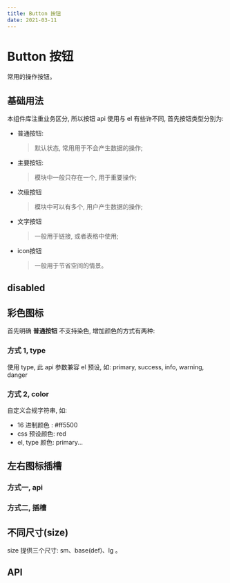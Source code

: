 ```yaml
---
title: Button 按钮
date: 2021-03-11
---
```


# Button 按钮

常用的操作按钮。

## 基础用法

本组件库注重业务区分, 所以按钮 api 使用与 el 有些许不同, 首先按钮类型分别为:

- 普通按钮:
  > 默认状态, 常用用于不会产生数据的操作;
- 主要按钮:
  > 模块中一般只存在一个, 用于重要操作;
- 次级按钮
  > 模块中可以有多个, 用户产生数据的操作;
- 文字按钮
  > 一般用于链接, 或者表格中使用;
- icon按钮
  > 一般用于节省空间的情景。

<preview path="./basic.vue"></preview>

## disabled

<preview path="./btnDisabled.vue"></preview>

## 彩色图标

首先明确 **普通按钮** 不支持染色, 增加颜色的方式有两种:

### 方式 1, type

使用 type, 此 api 参数兼容 el 预设, 如: primary, success, info, warning, danger

<preview path="./elType.vue"></preview>

### 方式 2, color

自定义合规字符串, 如:

- 16 进制颜色 : #ff5500
- css 预设颜色: red
- el, type 颜色: primary...

<preview path="./btnColor.vue"></preview>

## 左右图标插槽

### 方式一, api

<preview path="./btnIcon.vue"></preview>

### 方式二, 插槽

<preview path="./btnIcon2.vue"></preview>

## 不同尺寸(size)

size 提供三个尺寸: sm、base(def)、lg 。

<preview path="./btnSize.vue"></preview>

## API

<API src="./button.json" lang="zh"></API>
